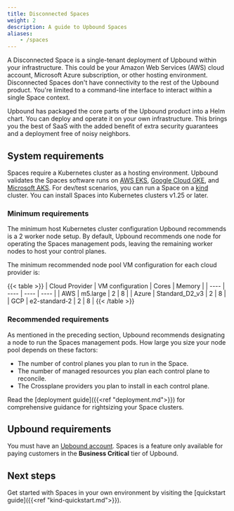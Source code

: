 ```yaml
---
title: Disconnected Spaces
weight: 2
description: A guide to Upbound Spaces
aliases:
    - /spaces
---
```



A Disconnected Space is a single-tenant deployment of Upbound within your infrastructure. This could be your Amazon Web Services (AWS) cloud account, Microsoft Azure subscription, or other hosting environment. Disconnected Spaces don't have connectivity to the rest of the Upbound product. You're limited to a command-line interface to interact within a single Space context.

Upbound has packaged the core parts of the Upbound product into a Helm chart. You can deploy and operate it on your own infrastructure. This brings you the best of SaaS with the added benefit of extra security guarantees and a deployment free of noisy neighbors.

## System requirements

Spaces require a Kubernetes cluster as a hosting environment. Upbound validates the Spaces software runs on [AWS EKS](https://aws.amazon.com/eks/), [Google Cloud GKE](https://cloud.google.com/kubernetes-engine), and [Microsoft AKS](https://azure.microsoft.com/en-us/products/kubernetes-service). For dev/test scenarios, you can run a Space on a [kind](https://kind.sigs.k8s.io/) cluster. You can install Spaces into Kubernetes clusters v1.25 or later.

<!-- vale write-good.TooWordy = NO -->
### Minimum requirements

The minimum host Kubernetes cluster configuration Upbound recommends is a 2 worker node setup. By default, Upbound recommends one node for operating the Spaces management pods, leaving the remaining worker nodes to host your control planes.

The minimum recommended node pool VM configuration for each cloud provider is:

{{< table >}}
| Cloud Provider | VM configuration | Cores | Memory |
| ---- | ---- | ---- |  ---- |
| AWS | m5.large | 2 | 8 |
| Azure | Standard_D2_v3 | 2 | 8 |
| GCP | e2-standard-2 | 2 | 8 |
{{< /table >}}

<!-- vale write-good.TooWordy = YES -->

### Recommended requirements

As mentioned in the preceding section, Upbound recommends designating a node to run the Spaces management pods. How large you size your node pool depends on these factors:

- The number of control planes you plan to run in the Space.
- The number of managed resources you plan each control plane to reconcile.
- The Crossplane providers you plan to install in each control plane.

Read the [deployment guide]({{<ref "deployment.md">}}) for comprehensive guidance for rightsizing your Space clusters.

## Upbound requirements

You must have an [Upbound account](https://www.upbound.io/register/a). Spaces is a feature only available for paying customers in the **Business Critical** tier of Upbound.

## Next steps

Get started with Spaces in your own environment by visiting the [quickstart guide]({{<ref "kind-quickstart.md">}}).
